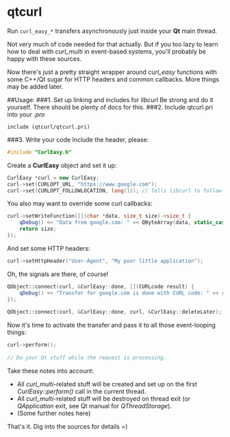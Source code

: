 # qtcurl
Run `curl_easy_*` transfers asynchronously just inside your **Qt** main thread.

Not very much of code needed for that actually. But if you too lazy to learn how to deal with *curl_multi* in event-based systems, you'll probably be happy with these sources. 

Now there's just a pretty straight wrapper around *curl_easy* functions with some C++/Qt sugar for HTTP headers and common callbacks. More things may be added later.



##Usage:
###1. Set up linking and includes for *libcurl*
Be strong and do it yourself. There should be plenty of docs for this.
###2. Include qtcurl.pri into your *.pro*
```qmake
include (qtcurl/qtcurl.pri)
```
###3. Write your code
Include the header, please:
```c++
#include "CurlEasy.h"
```

Create a **CurlEasy** object and set it up:
```c++
CurlEasy *curl = new CurlEasy;
curl->set(CURLOPT_URL, "https://www.google.com");
curl->set(CURLOPT_FOLLOWLOCATION, long(1)); // Tells libcurl to follow HTTP 3xx redirects
```

You also may want to override some curl callbacks:
```c++
curl->setWriteFunction([](char *data, size_t size)->size_t {
    qDebug() << "Data from google.com: " << QByteArray(data, static_cast<int>(size));
    return size;
});
 ```

And set some HTTP headers:
```c++
curl->setHttpHeader("User-Agent", "My poor little application");
```

Oh, the signals are there, of course!
```c++
QObject::connect(curl, &CurlEasy::done, [](CURLcode result) {
    qDebug() << "Transfer for google.com is done with CURL code: " << result;
});
 
QObject::connect(curl, &CurlEasy::done, curl, &CurlEasy::deleteLater);
```

Now it's time to activate the transfer and pass it to all those event-looping things:
```c++
curl->perform();
  
// Do your Qt stuff while the request is processing.
```

Take these notes into account:
- All *curl_multi*-related stuff will be created and set up on the first *CurlEasy::perform()* call in the current thread.
- All *curl_multi*-related stuff will be destroyed on thread exit (or *QApplication* exit, see Qt manual for *QThreadStorage*).
- (Some further notes here)

That's it. Dig into the sources for details =)
